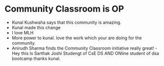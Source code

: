 # Community Classroom is OP

- Kunal Kushwaha says that this community is amazing.
- Kunal made this change
- I love MLH
- More power to kunal. love the work which your are doing for the community.
- Anirudh Sharma finds the Community Classroom initiative really great!
-Hey this Is Sarthak Joshi Studengt of CsE DS AND ONline student of dsa bootcamp thanks kunal.
